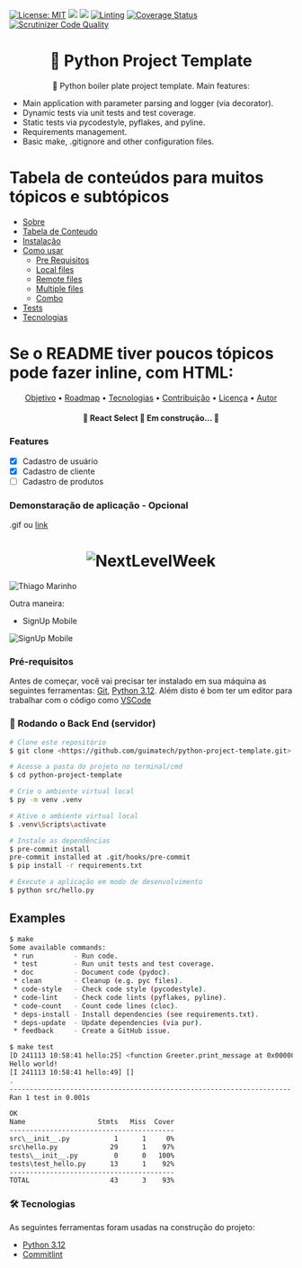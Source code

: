 [![License: MIT](https://img.shields.io/badge/License-MIT-yellow.svg)](https://opensource.org/licenses/MIT)
<img src="https://img.shields.io/static/v1?label=python&message=3.12&color=3776AB&style=flat&logo=Python"/>
<img src="https://img.shields.io/static/v1?label=PRs&message=welcome&color=mediumgreen&style=flat"/>
[![Linting](https://github.com/guimatech/python-project-template/workflows/Linting/badge.svg)](https://github.com/guimatech/python-project-template/actions)
[![Coverage Status](https://coveralls.io/repos/github/guimatech/python-project-template/badge.svg?branch=main)](https://coveralls.io/github/guimatech/python-project-template?branch=main)
[![Scrutinizer Code Quality](https://scrutinizer-ci.com/g/guimatech/python-project-template/badges/quality-score.png?b=main)](https://scrutinizer-ci.com/g/guimatech/python-project-template/?branch=main)

<h1 align="center">🔗 Python Project Template</h1>

<p align="center">🚀 Python boiler plate project template. Main features:</p>

<p align="center">
  <ul>
    <li>Main application with parameter parsing and logger (via decorator).</li>
    <li>Dynamic tests via unit tests and test coverage.</li>
    <li>Static tests via pycodestyle, pyflakes, and pyline.</li>
    <li>Requirements management.</li>
    <li>Basic make, .gitignore and other configuration files.</li>
  </ul>
</p>

Tabela de conteúdos para muitos tópicos e subtópicos
=================
<!--ts-->
   * [Sobre](#Sobre)
   * [Tabela de Conteudo](#tabela-de-conteudo)
   * [Instalação](#instalacao)
   * [Como usar](#como-usar)
      * [Pre Requisitos](#pre-requisitos)
      * [Local files](#local-files)
      * [Remote files](#remote-files)
      * [Multiple files](#multiple-files)
      * [Combo](#combo)
   * [Tests](#testes)
   * [Tecnologias](#tecnologias)
<!--te-->

Se o README tiver poucos tópicos pode fazer inline, com HTML:
=================
<p align="center">
 <a href="#objetivo">Objetivo</a> •
 <a href="#roadmap">Roadmap</a> •
 <a href="#tecnologias">Tecnologias</a> •
 <a href="#contribuicao">Contribuição</a> •
 <a href="#licenc-a">Licença</a> •
 <a href="#autor">Autor</a>
</p>

<h4 align="center">
	🚧  React Select 🚀 Em construção...  🚧
</h4>

### Features

- [x] Cadastro de usuário
- [x] Cadastro de cliente
- [ ] Cadastro de produtos

### Demonstaração de aplicação - Opcional

.gif ou [link]()

<h1 align="center">
  <img alt="NextLevelWeek" title="#NextLevelWeek" src="./assets/banner.png" />
</h1>

![Thiago Marinho](https://pbs.twimg.com/profile_banners/41742474/1490016588/1500x500)

Outra maneira:

* SignUp Mobile

![SignUp Mobile](screenshots/signup-mobile.png)

### Pré-requisitos

Antes de começar, você vai precisar ter instalado em sua máquina as seguintes ferramentas:
[Git](https://git-scm.com), [Python 3.12](https://www.python.org/downloads/release/python-3120/).
Além disto é bom ter um editor para trabalhar com o código como [VSCode](https://code.visualstudio.com/)

### 🎲 Rodando o Back End (servidor)

```bash
# Clone este repositório
$ git clone <https://github.com/guimatech/python-project-template.git>

# Acesse a pasta do projeto no terminal/cmd
$ cd python-project-template

# Crie o ambiente virtual local
$ py -m venv .venv

# Ative o ambiente virtual local
$ .venv\Scripts\activate

# Instale as dependências
$ pre-commit install
pre-commit installed at .git/hooks/pre-commit
$ pip install -r requirements.txt

# Execute a aplicação em modo de desenvolvimento
$ python src/hello.py
```

## Examples

```bash
$ make
Some available commands:
 * run          - Run code.
 * test         - Run unit tests and test coverage.
 * doc          - Document code (pydoc).
 * clean        - Cleanup (e.g. pyc files).
 * code-style   - Check code style (pycodestyle).
 * code-lint    - Check code lints (pyflakes, pyline).
 * code-count   - Count code lines (cloc).
 * deps-install - Install dependencies (see requirements.txt).
 * deps-update  - Update dependencies (via pur).
 * feedback     - Create a GitHub issue.
```

```bash
$ make test
[D 241113 10:58:41 hello:25] <function Greeter.print_message at 0x0000028EB3F71580>
Hello world!
[I 241113 10:58:41 hello:49] []
.
----------------------------------------------------------------------
Ran 1 test in 0.001s

OK
Name                  Stmts   Miss  Cover
-----------------------------------------
src\__init__.py           1      1     0%
src\hello.py             29      1    97%
tests\__init__.py         0      0   100%
tests\test_hello.py      13      1    92%
-----------------------------------------
TOTAL                    43      3    93%
```

### 🛠 Tecnologias

As seguintes ferramentas foram usadas na construção do projeto:

- [Python 3.12](https://www.python.org/downloads/release/python-3120/)
- [Commitlint](https://commitlint.js.org/)
